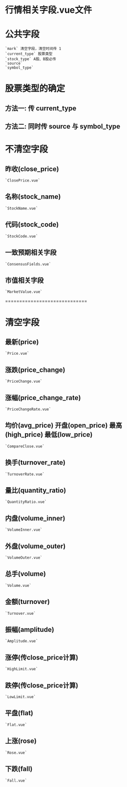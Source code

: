 行情相关字段.vue文件
=========================
# 公共字段
    `mark` 清空字段，清空时间传 1
    `current_type` 股票类型
    `stock_type` A股、B股必传
    `source`
    `symbol_type`

# 股票类型的确定
   ## 方法一: 传 current_type
   ## 方法二: 同时传 source 与 symbol_type

# 不清空字段

## 昨收(close_price)
    `ClosePrice.vue`
## 名称(stock_name)
    `StockName.vue`
## 代码(stock_code)
    `StockCode.vue`
## 一致预期相关字段
    `ConsensusFields.vue`
## 市值相关字段
    `MarketValue.vue`
=============================
# 清空字段

## 最新(price)
    `Price.vue`
## 涨跌(price_change)
    `PriceChange.vue`
## 涨幅(price_change_rate)
    `PriceChangeRate.vue`
## 均价(avg_price) 开盘(open_price) 最高(high_price) 最低(low_price)
    `CompareClose.vue`
## 换手(turnover_rate)
    `TurnoverRate.vue`
## 量比(quantity_ratio)
    `QuantityRatio.vue`
## 内盘(volume_inner)
    `VolumeInner.vue`
## 外盘(volume_outer)
    `VolumeOuter.vue`
## 总手(volume)
    `Volume.vue`
## 金额(turnover)
    `Turnover.vue`
## 振幅(amplitude)
    `Amplitude.vue`
## 涨停(传close_price计算)
    `HighLimit.vue`
## 跌停(传close_price计算)
    `LowLimit.vue`
## 平盘(flat)
    `Flat.vue`
## 上涨(rose)
    `Rose.vue`
## 下跌(fall)
    `Fall.vue`
